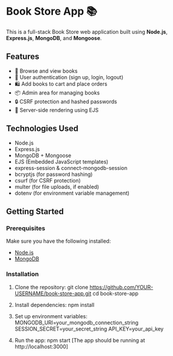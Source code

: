 # Book Store App 📚

This is a full-stack Book Store web application built using **Node.js**, **Express.js**, **MongoDB**, and **Mongoose**.

## Features

- 🛒 Browse and view books
- 👤 User authentication (sign up, login, logout)
- 🛍 Add books to cart and place orders
- 📦 Admin area for managing books
- 🔒 CSRF protection and hashed passwords
- 📄 Server-side rendering using EJS

## Technologies Used

- Node.js
- Express.js
- MongoDB + Mongoose
- EJS (Embedded JavaScript templates)
- express-session & connect-mongodb-session
- bcryptjs (for password hashing)
- csurf (for CSRF protection)
- multer (for file uploads, if enabled)
- dotenv (for environment variable management)

## Getting Started

### Prerequisites

Make sure you have the following installed:

- [Node.js](https://nodejs.org/)
- [MongoDB](https://www.mongodb.com/)

### Installation

1. Clone the repository:
  git clone https://github.com/YOUR-USERNAME/book-store-app.git
  cd book-store-app

2. Install dependencies:
  npm install

3. Set up environment variables:
   MONGODB_URI=your_mongodb_connection_string
   SESSION_SECRET=your_secret_string
   API_KEY=your_api_key

4. Run the app:
   npm start [The app should be running at http://localhost:3000]

